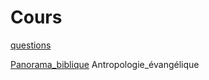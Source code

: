 Cours
======

[questions](questions)

[Panorama_biblique](Panorama_biblique)
Antropologie_évangélique
